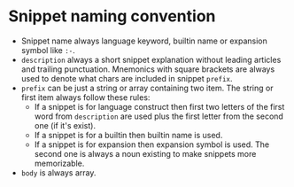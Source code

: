 # Snippet naming convention

- Snippet name always language keyword, builtin name or expansion symbol like `:-`.
- `description` always a short snippet explanation without leading articles and trailing punctuation.
  Mnemonics with square brackets are always used to denote what chars are included in snippet `prefix`.
- `prefix` can be just a string or array containing two item. The string or first item always follow these rules:
  - If a snippet is for language construct then first two letters of the first word from `description` are used
    plus the first letter from the second one (if it's exist).
  - If a snippet is for a builtin then builtin name is used.
  - If a snippet is for expansion then expansion symbol is used.
  The second one is always a noun existing to make snippets more memorizable.
- `body` is always array.

